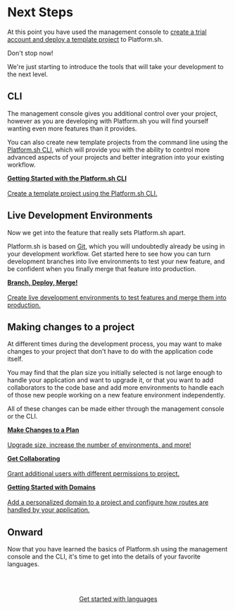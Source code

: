 
# Next Steps

At this point you have used the management console to [create a trial account and deploy a template project](/gettingstarted/first-project.md) to Platform.sh. 

Don't stop now! 

We're just starting to introduce the tools that will take your development to the next level.


## CLI

The management console gives you additional control over your project, however as you are developing with Platform.sh you will find yourself wanting even more features than it provides. 

You can also create new template projects from the command line using the [Platform.sh CLI](/gettingstarted/cli.md), which will provide you with the ability to control more advanced aspects of your projects and better integration into your existing workflow.

<html>
<head>
<link rel="stylesheet" href="/styles/styles.css">
</head>
<body>

<a href="/gettingstarted/next-steps/cli/start.html" class="buttongen full"><b>Getting Started with the Platform.sh CLI</b><br/><br/>Create a template project using the Platform.sh CLI.</a>

</body>
</html>

## Live Development Environments

Now we get into the feature that really sets Platform.sh apart. 

Platform.sh is based on [Git](/gettingstarted/tools.md#git), which you will undoubtedly already be using in your development workflow. Get started here to see how you can turn development branches into live environments to test your new feature, and be confident when you finally merge that feature into production.

<html>
<head>
<link rel="stylesheet" href="/styles/styles.css">
</head>
<body>

<a href="/gettingstarted/next-steps/dev-envs/start.html" class="buttongen full"><b>Branch, Deploy, Merge!</b><br/><br/>Create live development environments to test features and merge them into production.</a>

</body>
</html>

## Making changes to a project

At different times during the development process, you may want to make changes to your project that don't have to do with the application code itself. 

You may find that the plan size you initially selected is not large enough to handle your application and want to upgrade it, or that you want to add collaborators to the code base and add more environments to handle each of those new people working on a new feature environment independently. 

All of these changes can be made either through the management console or the CLI.



<html>
<head>
<link rel="stylesheet" href="/styles/styles.css">
</head>
<body>

<a href="/gettingstarted/next-steps/modify-plan/start.html" class="buttongen full"><b>Make Changes to a Plan</b><br/><br/>Upgrade size, increase the number of environments, and more!</a>

<a href="/gettingstarted/next-steps/access/start.html" class="buttongen full"><b>Get Collaborating</b><br/><br/>Grant additional users with different permissions to project.</a>

<a href="/gettingstarted/next-steps/demo/start.html" class="buttongen full"><b>Getting Started with Domains</b><br/><br/>Add a personalized domain to a project and configure how routes are handled by your application.</a>

</body>
</html>


## Onward

Now that you have learned the basics of Platform.sh using the management console and the CLI, it's time to get into the details of your favorite languages.

<html>
<head>
<link rel="stylesheet" href="/styles/styles.css">
</head>
<body>

<br/><br/>

<center>

<a href="/gettingstarted/languages.html" class="buttongen small">Get started with languages</a>

</center>

<br/><br/>

</body>
</html>
